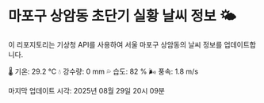 
# 마포구 상암동 초단기 실황 날씨 정보 🌤️

이 리포지토리는 기상청 API를 사용하여 서울 마포구 상암동의 날씨 정보를 업데이트합니다. 

🌡️ 기온: 29.2 ℃
💧 강수량: 0 mm
💦 습도: 82 %
🌬️ 풍속: 1.8 m/s

마지막 업데이트 시각: 2025년 08월 29일 20시 09분    
